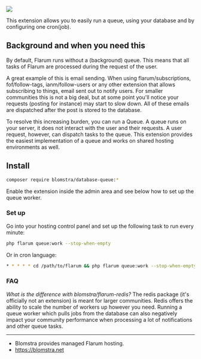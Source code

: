 ![](https://extiverse.com/extension/blomstra/database-queue/open-graph-image)

This extension allows you to easily run a queue, using your database and by configuring one cron(job).

## Background and when you need this

By default, Flarum runs without a (background) queue. This means that all tasks of Flarum are processed during the request of the user.

A great example of this is email sending. When using flarum/subscriptions, fof/follow-tags, ianm/follow-users or any other extension that allows subscribing to things, email sent out to notify users. For smaller communities this is not a big deal, but at some point you'll notice your requests (posting for instance) may start to slow down. All of these emails are dispatched after the post is stored to the database.

To resolve this increasing burden, you can run a Queue. A queue runs on your server, it does not interact with the user and their requests. A user request, however, can dispatch tasks to the queue. This extension provides the easiest implementation of a queue and works on shared hosting environments as well.

## Install

```bash
composer require blomstra/database-queue:*
```

Enable the extension inside the admin area and see below how to set up the queue worker.

### Set up

Go into your hosting control panel and set up the following task to run every minute:

```bash
php flarum queue:work --stop-when-empty
```

Or in cron language:

```bash
* * * * * cd /path/to/flarum && php flarum queue:work --stop-when-empty
```

### FAQ

*What is the difference with blomstra/flarum-redis?*
The redis package (it's officially not an extension) is meant for larger communities. Redis offers the ability to scale the number of workers up however you need. Running a queue worker which pulls jobs from the database can also negatively impact your community performance when processing a lot of notifications and other queue tasks.

---

- Blomstra provides managed Flarum hosting.
- https://blomstra.net
